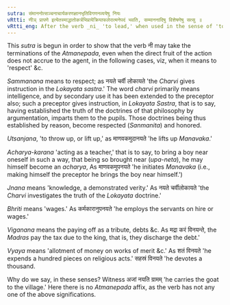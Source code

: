 ```yaml
---
sutra: संमाननोत्सञ्चनाचार्यकरणज्ञानभृतिविगणनव्ययेषु नियः
vRtti: णीञ् प्रापणे इत्येतस्माद्धातोकर्त्रभिप्रायेक्रियाफलेरात्मनेपदं भवति, सम्माननादिषु विशेषणेषु सत्सु ॥
vRtti_eng: After the verb _ni_ 'to lead,' when used in the sense of 'to guide so as to render the person guided worthy,' 'to lift up,' 'to make one a spiritual guide,' 'to determine the true sense,' to employ on wages,' 'to pay as debt,' and 'to give as in charity,' even when the fruit of the action does not accrue to the agent, the _Atmanepada_ is used.
---
```

This _sutra_ is begun in order to show that the verb नी may take the terminations of the _Atmanepada_, even when the direct fruit of the action does not accrue to the agent, in the following cases, viz, when it means to 'respect' &c.

_Sammanana_ means to respect; as नयते चर्वी लोकायते 'the _Charvi_ gives instruction in the _Lokayata_ _sastra_.' The word _charvi_ primarily means intelligence, and by secondary use it has been extended to the preceptor also; such a preceptor gives instruction, in _Lokayata_ _Sastra_, that is to say, having established the truth of the doctrines of that philosophy by argumentation, imparts them to the pupils. Those doctrines being thus established by reason, become respected (_Sanmanita_) and honored.

_Utsanjana_, 'to throw up, or lift up,' as माणवकमुदानयते 'he lifts up _Manavaka_.'

_Acharya_-_karana_ 'acting as a teacher,' that is to say, to bring a boy near oneself in such a way, that being so brought near (_upa_-_neta_), he may himself become an _acharya_, As माणवकमुपनयते 'he initiates _Manavaka_ (i.e., making himself the preceptor he brings the boy near himself.')

_Jnana_ means 'knowledge, a demonstrated verity.' As नयते चर्वीलोकायते 'the _Charvi_ investigates the truth of the _Lokayata_ doctrine.'

_Bhriti_ means 'wages.' As कर्मकारानुपनयते 'he employs the servants on hire or wages.'

_Viganana_ means the paying off as a tribute, debts &c. As मद्रा करं विनयन्ते, the _Madras_ pay the tax due to the king, that is, they discharge the debt.'

_Vyaya_ means 'allotment of money on works of merit &c.' As शतं विनयते 'he expends a hundred pieces on religious acts.' सहस्रं विनयते 'he devotes a thousand.

Why do we say, in these senses? Witness अजां नयति ग्रामम् 'he carries the goat to the village.' Here there is no _Atmanepada_ affix, as the verb has not any one of the above significations.
